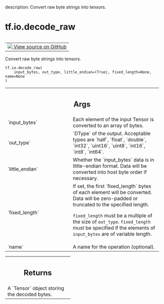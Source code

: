 description: Convert raw byte strings into tensors.

<div itemscope itemtype="http://developers.google.com/ReferenceObject">
<meta itemprop="name" content="tf.io.decode_raw" />
<meta itemprop="path" content="Stable" />
</div>

# tf.io.decode_raw

<!-- Insert buttons and diff -->

<table class="tfo-notebook-buttons tfo-api nocontent" align="left">
<td>
  <a target="_blank" href="https://github.com/tensorflow/tensorflow/blob/r2.3/tensorflow/python/ops/parsing_ops.py#L844-L884">
    <img src="https://www.tensorflow.org/images/GitHub-Mark-32px.png" />
    View source on GitHub
  </a>
</td>
</table>



Convert raw byte strings into tensors.

<pre class="devsite-click-to-copy prettyprint lang-py tfo-signature-link">
<code>tf.io.decode_raw(
    input_bytes, out_type, little_endian=(True), fixed_length=None, name=None
)
</code></pre>



<!-- Placeholder for "Used in" -->


<!-- Tabular view -->
 <table class="responsive fixed orange">
<colgroup><col width="214px"><col></colgroup>
<tr><th colspan="2"><h2 class="add-link">Args</h2></th></tr>

<tr>
<td>
`input_bytes`
</td>
<td>
Each element of the input Tensor is converted to an array of bytes.
</td>
</tr><tr>
<td>
`out_type`
</td>
<td>
`DType` of the output. Acceptable types are `half`, `float`, `double`,
`int32`, `uint16`, `uint8`, `int16`, `int8`, `int64`.
</td>
</tr><tr>
<td>
`little_endian`
</td>
<td>
Whether the `input_bytes` data is in little-endian format. Data will be
converted into host byte order if necessary.
</td>
</tr><tr>
<td>
`fixed_length`
</td>
<td>
If set, the first `fixed_length` bytes of each element will be converted.
Data will be zero-padded or truncated to the specified length.

`fixed_length` must be a multiple of the size of `out_type`.
`fixed_length` must be specified if the elements of `input_bytes` are of
variable length.
</td>
</tr><tr>
<td>
`name`
</td>
<td>
A name for the operation (optional).
</td>
</tr>
</table>



<!-- Tabular view -->
 <table class="responsive fixed orange">
<colgroup><col width="214px"><col></colgroup>
<tr><th colspan="2"><h2 class="add-link">Returns</h2></th></tr>
<tr class="alt">
<td colspan="2">
A `Tensor` object storing the decoded bytes.
</td>
</tr>

</table>

